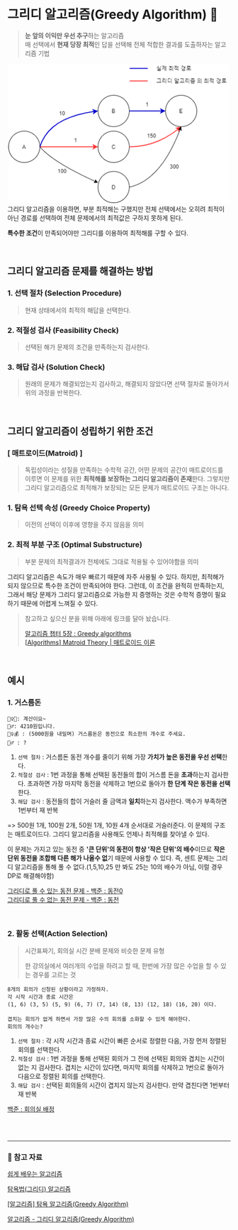 # 그리디 알고리즘(Greedy Algorithm) 💸
> **눈 앞의 이익만 우선 추구**하는 알고리즘
><br> 매 선택에서 **현재 당장 최적**인 답을 선택해 전체 적합한 결과를 도출하자는 알고리즘 기법

<div align='center'>
    <img src="../img/algorithm_greedy_01.png" width="500px"/>
</div>
그리디 알고리즘을 이용하면, 부분 최적해는 구했지만 전체 선택에서는 오히려 최적이 아닌 경로를 선택하여 전체 문제에서의 최적값은 구하지 못하게 된다.

**특수한 조건**이 만족되어야만 그리디를 이용하여 최적해를 구할 수 있다.

<br>

## 그리디 알고리즘 문제를 해결하는 방법
### 1. 선택 절차 (Selection Procedure)
> 현재 상태에서의 최적의 해답을 선택한다.

### 2. 적절성 검사 (Feasibility Check)
> 선택된 해가 문제의 조건을 만족하는지 검사한다.

### 3. 해답 검사 (Solution Check)
> 원래의 문제가 해결되었는지 검사하고, 해결되지 않았다면 선택 절차로 돌아가서 위의 과정을 반복한다.

<br>

## 그리디 알고리즘이 성립하기 위한 조건
### [ 매트로이드(Matroid) ]
> 독립성이라는 성질을 만족하는 수학적 공간, 어떤 문제의 공간이 매트로이드를 이루면 이 문제를 위한 **최적해를 보장하는 그리디 알고리즘이 존재**한다. 그렇지만 그리디 알고리즘으로 최적해가 보장되는 모든 문제가 매트로이드 구조는 아니다.

### 1. 탐욕 선택 속성 (Greedy Choice Property)
> 이전의 선택이 이후에 영향을 주지 않음을 의미
### 2. 최적 부분 구조 (Optimal Substructure)
> 부분 문제의 최적결과가 전체에도 그대로 적용될 수 있어야함을 의미

그리디 알고리즘은 속도가 매우 빠르기 때문에 자주 사용될 수 있다. 하지만, 최적해가 되지 않으므로 특수한 조건이 만족되어야 한다. 그런데, 이 조건을 완적히 만족하는지, 그래서 해당 문제가 그리디 알고리즘으로 가능한 지 증명하는 것은 수학적 증명이 필요하기 때문에 어렵게 느껴질 수 있다. 

> 참고하고 싶으신 분을 위해 아래에 링크를 달아 놨습니다.
>
> [알고리즘 챕터 5장 : Greedy algorithms](https://baeseongsu.github.io/posts/algorithms-ch05/)
> <br> [[Algorithms] Matroid Theory | 매트로이드 이론](https://dad-rock.tistory.com/673)

<br>

## 예시
### 1. 거스름돈
```
💁‍♀️🍔: 계산이요~
🙍‍♂️: 4210원입니다.
💁‍♀️💰 : (5000원을 내밀며) 거스름돈은 동전으로 최소한의 개수로 주세요.
🤷‍♂️ : ?
```
1. `선택 절차` : 거스름돈 동전 개수를 줄이기 위해 가장 **가치가 높은 동전을 우선 선택**한다.
2. `적절성 검사` : 1번 과정을 통해 선택된 동전들의 합이 거스름 돈을 **초과**하는지 검사한다. 초과하면 가장 마지막 동전을 삭제하고 1번으로 돌아가 **한 단계 작은 동전을 선택**한다.
3. `해답 검사` : 동전들의 합이 거슬러 줄 금액과 **일치**하는지 검사한다. 액수가 부족하면 1번부터 재 반복

=> 500원 1개, 100원 2개, 50원 1개, 10원 4개 순서대로 거슬러준다.
이 문제의 구조는 매트로이드다. 그리디 알고리즘을 사용해도 언제나 최적해를 찾아낼 수 있다.

이 문제는 가지고 있는 동전 중 **'큰 단위'의 동전이 항상 '작은 단위'의 배수**이므로 **작은 단위 동전을 조합해 다른 해가 나올수 없**기 때문에 사용할 수 있다.
즉, 센트 문제는 그리디 알고리즘을 통해 풀 수 없다.(1,5,10,25 만 봐도 25는 10의 배수가 아님, 이럴 경우 DP로 해결해야함)

[그리디로 풀 수 있는 동전 문제 - 백준 : 동전0](https://www.acmicpc.net/problem/11047)
<br> [그리디로 풀 수 없는 동전 문제 - 백준 : 동전](https://www.acmicpc.net/problem/2091)

<br>

### 2. 활동 선택(Action Selection)
> 시간표짜기, 회의실 시간 분배 문제와 비슷한 문제 유형
>
> 한 강의실에서 여러개의 수업을 하려고 할 때, 한번에 가장 많은 수업을 할 수 있는 경우를 고르는 것

```
8개의 회의가 신청된 상황이라고 가정하자.
각 시작 시간과 종료 시간은 
(1, 6) (3, 5) (5, 9) (6, 7) (7, 14) (8, 13) (12, 18) (16, 20) 이다.

겹치는 회의가 없게 하면서 가장 많은 수의 회의를 소화할 수 있게 해야한다.
회의의 개수는?
```
1. `선택 절차` : 각 시작 시간과 종료 시간이 빠른 순서로 정렬한 다음, 가장 먼저 정렬된 회의를 선택한다.
2. `적절성 검사` : 1번 과정을 통해 선택된 회의가 그 전에 선택된 회의와 겹치는 시간이 없는 지 검사한다. 겹치는 시간이 있다면, 마지막 회의를 삭제하고 1번으로 돌아가 다음으로 정렬된 회의를 선택한다.
3. `해답 검사` : 선택된 회의들의 시간이 겹치지 않는지 검사한다. 만약 겹친다면 1번부터 재 반복


[백준 : 회의실 배정](https://www.acmicpc.net/problem/1931)

<br>
<br>

* * *

### 📖 참고 자료
[쉽게 배우는 알고리즘](http://www.yes24.com/Product/Goods/58154784)

[탐욕법(그리디) 알고리즘](https://velog.io/@contea95/%ED%83%90%EC%9A%95%EB%B2%95%EA%B7%B8%EB%A6%AC%EB%94%94-%EC%95%8C%EA%B3%A0%EB%A6%AC%EC%A6%98)

[[알고리즘] 탐욕 알고리즘(Greedy Algorithm)](https://hanamon.kr/%EC%95%8C%EA%B3%A0%EB%A6%AC%EC%A6%98-%ED%83%90%EC%9A%95%EC%95%8C%EA%B3%A0%EB%A6%AC%EC%A6%98-greedy-algorithm/)

[알고리즘 - 그리디 알고리즘(Greedy Algorithm)](https://hongjw1938.tistory.com/172)
